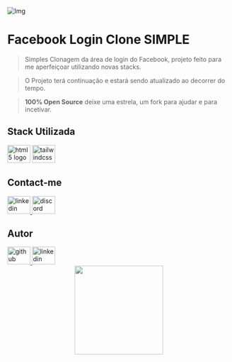 ![Img](https://user-images.githubusercontent.com/102567706/177603412-852c84c2-db14-4db8-97a4-bd9927bfed51.PNG)
# **Facebook Login Clone SIMPLE**
> Simples Clonagem da área de login do Facebook, projeto feito para me aperfeiçoar utilizando novas stacks.

> O Projeto terá continuação e estará sendo atualizado ao decorrer do tempo.

> **100% Open Source** deixe uma estrela, um fork para ajudar e para incetivar.
###
## Stack Utilizada

<div align="left">
  <img src="https://cdn.jsdelivr.net/gh/devicons/devicon/icons/html5/html5-original.svg" height="40" width="52" alt="html5 logo"  />
  <img src="https://cdn.jsdelivr.net/gh/devicons/devicon/icons/tailwindcss/tailwindcss-original-wordmark.svg" height="40" width="52" alt="tailwindcss logo"  />
</div>

###
## Contact-me
<div align="left">
  <a href="https://www.linkedin.com/in/kaikyelbermsousa/" target="_blank">
    <img src="https://raw.githubusercontent.com/maurodesouza/profile-readme-generator/master/src/assets/icons/social/linkedin/default.svg" width="52" height="40" alt="linkedin logo"  />
  </a>
  <a href="https://discord.com/channels/scriptingstr0kes#8123" target="_blank">
    <img src="https://raw.githubusercontent.com/maurodesouza/profile-readme-generator/master/src/assets/icons/social/discord/default.svg" width="52" height="40" alt="discord logo"  />
  </a>
</div>


## Autor
<div align="left">
<a href="https://www.linkedin.com/in/kaikyelbermsousa/" target="_blank">
  <img src="https://cdn.jsdelivr.net/gh/devicons/devicon/icons/github/github-original.svg" height="40" width="52" alt="github logo"/>
</a>
  <a href="https://www.linkedin.com/in/kaikyelbermsousa/" target="_blank">
  <img src="https://raw.githubusercontent.com/maurodesouza/profile-readme-generator/master/src/assets/icons/social/linkedin/default.svg" width="52" height="40" alt="linkedin logo"/></a>

</div>

<div align="center">
  <img height="200" src="https://media.giphy.com/media/HoffxyN8ghVuw/giphy.gif"  />
</div>